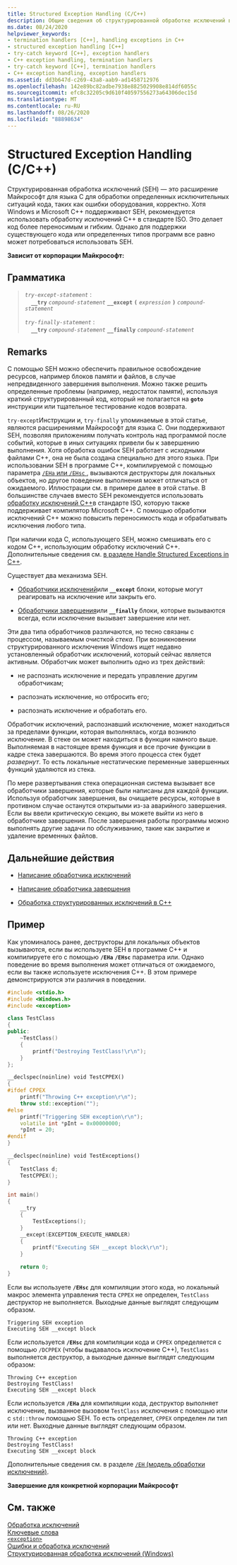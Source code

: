 ```yaml
---
title: Structured Exception Handling (C/C++)
description: Общие сведения об структурированной обработке исключений в Microsoft C/C++.
ms.date: 08/24/2020
helpviewer_keywords:
- termination handlers [C++], handling exceptions in C++
- structured exception handling [C++]
- try-catch keyword [C++], exception handlers
- C++ exception handling, termination handlers
- try-catch keyword [C++], termination handlers
- C++ exception handling, exception handlers
ms.assetid: dd3b647d-c269-43a8-aab9-ad1458712976
ms.openlocfilehash: 142e89bc82adbe7938e8825029908e814df6055c
ms.sourcegitcommit: efc8c32205c9d610f40597556273a64306dec15d
ms.translationtype: MT
ms.contentlocale: ru-RU
ms.lasthandoff: 08/26/2020
ms.locfileid: "88898634"
---
```

# <a name="structured-exception-handling-cc"></a>Structured Exception Handling (C/C++)

Структурированная обработка исключений (SEH) — это расширение Майкрософт для языка C для обработки определенных исключительных ситуаций кода, таких как ошибки оборудования, корректно. Хотя Windows и Microsoft C++ поддерживают SEH, рекомендуется использовать обработку исключений C++ в стандарте ISO. Это делает код более переносимым и гибким. Однако для поддержки существующего кода или определенных типов программ все равно может потребоваться использовать SEH.

**Зависит от корпорации Майкрософт:**

## <a name="grammar"></a>Грамматика

> *`try-except-statement`* :<br/>
> &emsp;**`__try`** *`compound-statement`* **`__except`** **`(`** *`expression`* **`)`** *`compound-statement`*
>
> *`try-finally-statement`* :<br/>
> &emsp;**`__try`** *`compound-statement`* **`__finally`** *`compound-statement`*

## <a name="remarks"></a>Remarks

С помощью SEH можно обеспечить правильное освобождение ресурсов, например блоков памяти и файлов, в случае непредвиденного завершения выполнения. Можно также решить определенные проблемы (например, недостаток памяти), используя краткий структурированный код, который не полагается на **`goto`** инструкции или тщательное тестирование кодов возврата.

`try-except`Инструкции и, `try-finally` упоминаемые в этой статье, являются расширениями Майкрософт для языка C. Они поддерживают SEH, позволяя приложениям получать контроль над программой после событий, которые в иных ситуациях привели бы к завершению выполнения. Хотя обработка ошибок SEH работает с исходными файлами C++, она не была создана специально для этого языка. При использовании SEH в программе C++, компилируемой с помощью параметра [ `/EHa` или `/EHsc` ](../build/reference/eh-exception-handling-model.md) , вызываются деструкторы для локальных объектов, но другое поведение выполнения может отличаться от ожидаемого. Иллюстрации см. в примере далее в этой статье. В большинстве случаев вместо SEH рекомендуется использовать [обработку исключений C++](../cpp/try-throw-and-catch-statements-cpp.md)в стандарте ISO, которую также поддерживает компилятор Microsoft C++. С помощью обработки исключений C++ можно повысить переносимость кода и обрабатывать исключения любого типа.

При наличии кода C, использующего SEH, можно смешивать его с кодом C++, использующим обработку исключений C++. Дополнительные сведения см. [в разделе Handle Structured Exceptions in C++](../cpp/exception-handling-differences.md).

Существует два механизма SEH.

- [Обработчики исключений](../cpp/writing-an-exception-handler.md)или **`__except`** блоки, которые могут реагировать на исключение или закрыть его.

- [Обработчики завершения](../cpp/writing-a-termination-handler.md)или **`__finally`** блоки, которые вызываются всегда, если исключение вызывает завершение или нет.

Эти два типа обработчиков различаются, но тесно связаны с процессом, называемым очисткой *стека*. При возникновении структурированного исключения Windows ищет недавно установленный обработчик исключений, который сейчас является активным. Обработчик может выполнить одно из трех действий:

- не распознать исключение и передать управление другим обработчикам;

- распознать исключение, но отбросить его;

- распознать исключение и обработать его.

Обработчик исключений, распознавший исключение, может находиться за пределами функции, которая выполнялась, когда возникло исключение. В стеке он может находиться в функции намного выше. Выполняемая в настоящее время функция и все прочие функции в кадре стека завершаются. Во время этого процесса стек будет *развернут*. То есть локальные нестатические переменные завершенных функций удаляются из стека.

По мере развертывания стека операционная система вызывает все обработчики завершения, которые были написаны для каждой функции. Используя обработчик завершения, вы очищаете ресурсы, которые в противном случае останутся открытыми из-за аварийного завершения. Если вы ввели критическую секцию, вы можете выйти из него в обработчике завершения. После завершения работы программы можно выполнять другие задачи по обслуживанию, такие как закрытие и удаление временных файлов.

## <a name="next-steps"></a>Дальнейшие действия

- [Написание обработчика исключений](../cpp/writing-an-exception-handler.md)

- [Написание обработчика завершения](../cpp/writing-a-termination-handler.md)

- [Обработка структурированных исключений в C++](../cpp/exception-handling-differences.md)

## <a name="example"></a>Пример

Как упоминалось ранее, деструкторы для локальных объектов вызываются, если вы используете SEH в программе C++ и компилируете его с помощью **`/EHa`** **`/EHsc`** параметра или. Однако поведение во время выполнения может отличаться от ожидаемого, если вы также используете исключения C++. В этом примере демонстрируются эти различия в поведении.

```cpp
#include <stdio.h>
#include <Windows.h>
#include <exception>

class TestClass
{
public:
    ~TestClass()
    {
        printf("Destroying TestClass!\r\n");
    }
};

__declspec(noinline) void TestCPPEX()
{
#ifdef CPPEX
    printf("Throwing C++ exception\r\n");
    throw std::exception("");
#else
    printf("Triggering SEH exception\r\n");
    volatile int *pInt = 0x00000000;
    *pInt = 20;
#endif
}

__declspec(noinline) void TestExceptions()
{
    TestClass d;
    TestCPPEX();
}

int main()
{
    __try
    {
        TestExceptions();
    }
    __except(EXCEPTION_EXECUTE_HANDLER)
    {
        printf("Executing SEH __except block\r\n");
    }

    return 0;
}
```

Если вы используете **`/EHsc`** для компиляции этого кода, но локальный макрос элемента управления теста `CPPEX` не определен, `TestClass` деструктор не выполняется. Выходные данные выглядят следующим образом.

```Output
Triggering SEH exception
Executing SEH __except block
```

Если используется **`/EHsc`** для компиляции кода и `CPPEX` определяется с помощью `/DCPPEX` (чтобы выдавалось исключение C++), `TestClass` выполняется деструктор, а выходные данные выглядят следующим образом:

```Output
Throwing C++ exception
Destroying TestClass!
Executing SEH __except block
```

Если используется **`/EHa`** для компиляции кода, деструктор выполняет исключение, вызванное вызовом `TestClass` исключения с помощью или с `std::throw` помощью SEH. То есть определяет, `CPPEX` определен ли тип или нет. Выходные данные выглядят следующим образом.

```Output
Throwing C++ exception
Destroying TestClass!
Executing SEH __except block
```

Дополнительные сведения см. в разделе [ `/EH` (модель обработки исключений)](../build/reference/eh-exception-handling-model.md).

**Завершение для конкретной корпорации Майкрософт**

## <a name="see-also"></a>См. также

[Обработка исключений](../cpp/exception-handling-in-visual-cpp.md)<br/>
[Ключевые слова](../cpp/keywords-cpp.md)<br/>
[`<exception>`](../standard-library/exception.md)<br/>
[Ошибки и обработка исключений](../cpp/errors-and-exception-handling-modern-cpp.md)<br/>
[Структурированная обработка исключений (Windows)](/windows/win32/debug/structured-exception-handling)
